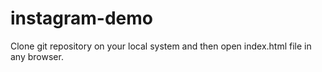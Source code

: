 # instagram-demo
Clone git repository on your local system and then open index.html file in any browser.
